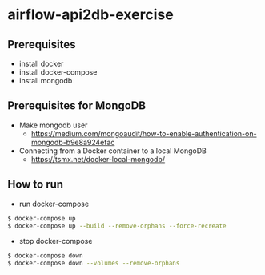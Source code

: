 # airflow-api2db-exercise

## Prerequisites
- install docker
- install docker-compose
- install mongodb

## Prerequisites for MongoDB
- Make mongodb user
    - https://medium.com/mongoaudit/how-to-enable-authentication-on-mongodb-b9e8a924efac
- Connecting from a Docker container to a local MongoDB
    - https://tsmx.net/docker-local-mongodb/

## How to run
- run docker-compose
```bash
$ docker-compose up
$ docker-compose up --build --remove-orphans --force-recreate
```

- stop docker-compose
```bash
$ docker-compose down
$ docker-compose down --volumes --remove-orphans
```
